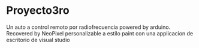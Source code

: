 # Proyecto3ro
 Un auto a control remoto por radiofrecuencia powered by arduino. Recovered by NeoPixel personalizable a estilo paint con una applicacion de escritorio de visual studio
